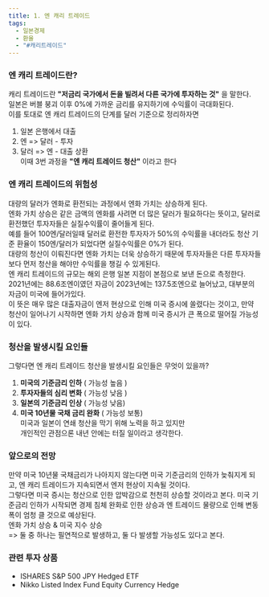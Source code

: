 ```yaml
---
title: 1. 엔 캐리 트레이드
tags:
  - 일본경제
  - 환율
  - "#캐리트레이드"
---
```

### 엔 캐리 트레이드란?

캐리 트레이드란 **"저금리 국가에서 돈을 빌려서 다른 국가에 투자하는 것"** 을 말한다.  
일본은 버블 붕괴 이후 0%에 가까운 금리를 유지하기에 수익률이 극대화된다.  
이를 토대로 엔 캐리 트레이드의 단계를 달러 기준으로 정리하자면
1. 일본 은행에서 대출
2. 엔 => 달러 - 투자
3. 달러 => 엔 - 대출 상환    
이때 3번 과정을 **"엔 캐리 트레이드 청산"** 이라고 한다

### 엔 캐리 트레이드의 위험성

대량의 달러가 엔화로 환전되는 과정에서 엔화 가치는 상승하게 된다.  
엔화 가치 상승은 같은 금액의 엔화를 사려면 더 많은 달러가 필요하다는 뜻이고, 달러로 환전했던 투자자들은 실질수익률이 줄어들게 된다.  
예를 들어 100엔/달러일때 달러로 환전한 투자자가 50%의 수익률을 내더라도 청산 기준 환율이 150엔/달러가 되었다면 실질수익률은 0%가 된다.  
대량의 청산이 이뤄진다면 엔화 가치는 더욱 상승하기 때문에 투자자들은 다른 투자자들보다 먼저 청산을 해야만 수익률을 챙길 수 있게된다.  
엔 캐리 트레이드의 규모는 해외 은행 일본 지점이 본점으로 보낸 돈으로 측정한다.  
2021년에는 88.6조엔이였던 자금이 2023년에는 137.5조엔으로 늘어났고, 대부분의 자금이 미국에 들어가있다.  
이 뜻은 매우 많은 대출자금이 엔저 현상으로 인해 미국 증시에 쏠렸다는 것이고,
만약 청산이 일어나기 시작하면 엔화 가치 상승과 함께 미국 증시가 큰 폭으로 떨어질 가능성이 있다.  

### 청산을 발생시킬 요인들

그렇다면 엔 캐리 트레이드 청산을 발생시킬 요인들은 무엇이 있을까?
1. **미국의 기준금리 인하** ( 가능성 높음 )
2. **투자자들의 심리 변화** ( 가능성 낮음 )
3. **일본의 기준금리 인상** ( 가능성 낮음)
4. **미국 10년물 국채 금리 완화** ( 가능성 보통)   
미국과 일본이 연쇄 청산을 막기 위해 노력을 하고 있지만  
개인적인 관점으론 내년 안에는 터질 일이라고 생각한다.  

### 앞으로의 전망

만약 미국 10년물 국채금리가 나아지지 않는다면 미국 기준금리의 인하가 늦춰지게 되고, 엔 캐리 트레이드가 지속되면서 엔저 현상이 지속될 것이다.   
그렇다면 미국 증시는 청산으로 인한 압박감으로 천천히 상승할 것이라고 본다.
미국 기준금리 인하가 시작되면 경제 침체 완화로 인한 상승과 엔 트레이드 물량으로 인해 변동폭이 엄청 클 것으로 예상된다.  
엔화 가치 상승 & 미국 지수 상승  
=> 둘 중 하나는 필연적으로 발생하고, 둘 다 발생할 가능성도 있다고 본다.

### 관련 투자 상품

- ISHARES S&P 500 JPY Hedged ETF
- Nikko Listed Index Fund Equity Currency Hedge





